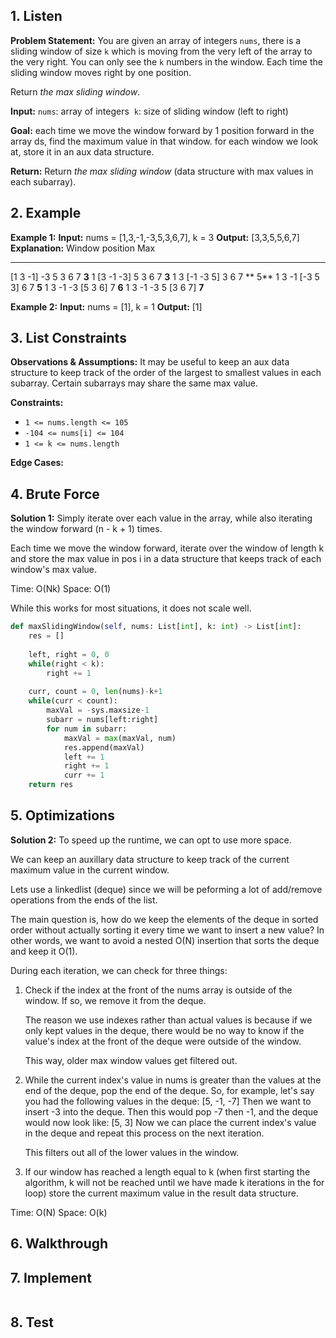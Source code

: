 
## 1. Listen

**Problem Statement:**
You are given an array of integers `nums`, there is a sliding window of size `k` which is moving from the very left of the array to the very right. You can only see the `k` numbers in the window. Each time the sliding window moves right by one position.

Return _the max sliding window_.

**Input:**
`nums`: array of integers 
`k`: size of sliding window (left to right)

**Goal:**
each time we move the window forward by 1 position forward in the array ds, find the maximum value in that window.
for each window we look at, store it in an aux data structure.

**Return:**
Return _the max sliding window_ (data structure with max values in each subarray).

## 2. Example

**Example 1:**
**Input:** nums = [1,3,-1,-3,5,3,6,7], k = 3
**Output:** [3,3,5,5,6,7]
**Explanation:** 
Window position                Max
---------------               -----
[1  3  -1] -3  5  3  6  7       **3**
 1 [3  -1  -3] 5  3  6  7       **3**
 1  3 [-1  -3  5] 3  6  7      ** 5**
 1  3  -1 [-3  5  3] 6  7       **5**
 1  3  -1  -3 [5  3  6] 7       **6**
 1  3  -1  -3  5 [3  6  7]      **7**
 
**Example 2:**
**Input:** nums = [1], k = 1
**Output:** [1]

## 3. List Constraints

**Observations & Assumptions:**
It may be useful to keep an aux data structure to keep track of the order of the largest to smallest values in each subarray.
Certain subarrays may share the same max value.

**Constraints:**
- `1 <= nums.length <= 105`
- `-104 <= nums[i] <= 104`
- `1 <= k <= nums.length`

**Edge Cases:**

## 4. Brute Force

**Solution 1:**
Simply iterate over each value in the array, while also iterating the window forward (n - k + 1) times.

Each time we move the window forward, iterate over the window of length k and store the max value in pos i in a data structure that keeps track of each window's max value.

Time: O(Nk)
Space: O(1)

While this works for most situations, it does not scale well. 
```Python
def maxSlidingWindow(self, nums: List[int], k: int) -> List[int]:
	res = []
	
	left, right = 0, 0
	while(right < k):
		right += 1
	
	curr, count = 0, len(nums)-k+1
	while(curr < count):
		maxVal = -sys.maxsize-1
		subarr = nums[left:right]
		for num in subarr:
			maxVal = max(maxVal, num)
			res.append(maxVal)
			left += 1
			right += 1
			curr += 1
	return res
```

## 5. Optimizations

**Solution 2:**
To speed up the runtime, we can opt to use more space.

We can keep an auxillary data structure to keep track of the current maximum value in the current window.

Lets use a linkedlist (deque) since we will be peforming a lot of add/remove operations from the ends of the list. 

The main question is, how do we keep the elements of the deque in sorted order without actually sorting it every time we want to insert a new value? In other words, we want to avoid a nested O(N) insertion that sorts the deque and keep it O(1).

During each iteration, we can check for three things:
1. Check if the index at the front of the nums array is outside of the window. If so, we remove it from the deque. 
   
   The reason we use indexes rather than actual values is because if we only kept values in the deque, there would be no way to know if the value's index at the front of the deque were outside of the window.
   
   This way, older max window values get filtered out.
   
2. While the current index's value in nums is greater than the values at the end of the deque, pop the end of the deque. 
   So, for example, let's say you had the following values in the deque: [5, -1, -7]
   Then we want to insert -3 into the deque.
   Then this would pop -7 then -1, and the deque would now look like: [5, 3]
   Now we can place the current index's value in the deque and repeat this process on the next iteration.
   
   This filters out all of the lower values in the window.
   
3. If our window has reached a length equal to k (when first starting the algorithm, k will not be reached until we have made k iterations in the for loop) store the current maximum value in the result data structure.
   
   

Time: O(N)
Space: O(k)
## 6. Walkthrough


## 7. Implement

```Java

```
## 8. Test

```Python

```